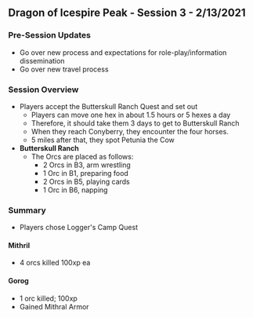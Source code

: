 ## Dragon of Icespire Peak - Session 3 - 2/13/2021

### Pre-Session Updates

* Go over new process and expectations for role-play/information dissemination
* Go over new travel process

### Session Overview

* Players accept the Butterskull Ranch Quest and set out
  * Players can move one hex in about 1.5 hours or 5 hexes a day
  * Therefore, it should take them 3 days to get to Butterskull Ranch
  * When they reach Conyberry, they encounter the four horses.
  * 5 miles after that, they spot Petunia the Cow
* **Butterskull Ranch**
  * The Orcs are placed as follows:
    * 2 Orcs in B3, arm wrestling
    * 1 Orc in B1, preparing food
    * 2 Orcs in B5, playing cards
    * 1 Orc in B6, napping

### Summary

* Players chose Logger's Camp Quest

#### Mithril

* 4 orcs killed 100xp ea

#### Gorog

* 1 orc killed; 100xp
* Gained Mithral Armor